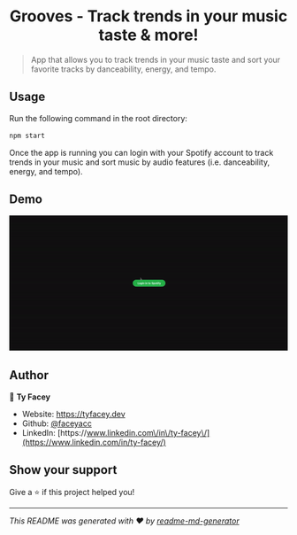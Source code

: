 <h1 align="center">Grooves - Track trends in your music taste & more!</h1>
<p>
</p>

> App that allows you to track trends in your music taste and sort your favorite tracks by danceability, energy, and tempo. 

## Usage
Run the following command in the root directory:

```sh
npm start
```

Once the app is running you can login with your Spotify account to track trends in your music and sort music by audio features (i.e. danceability, energy, and tempo).

## Demo

![](spotify.gif)

## Author

👤 **Ty Facey**

* Website: https://tyfacey.dev
* Github: [@faceyacc](https://github.com/faceyacc)
* LinkedIn: [https:\/\/www.linkedin.com\/in\/ty-facey\/](https://www.linkedin.com/in/ty-facey/)

## Show your support

Give a ⭐️ if this project helped you!

***
_This README was generated with ❤️ by [readme-md-generator](https://github.com/kefranabg/readme-md-generator)_
